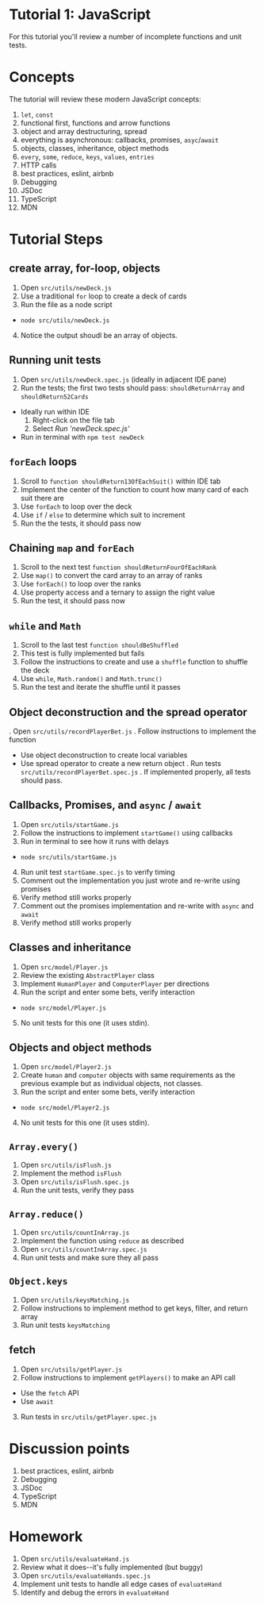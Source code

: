 # Tutorial 1: JavaScript

For this tutorial you'll review a number of incomplete functions and unit tests.

# Concepts

The tutorial will review these modern JavaScript concepts:

1. `let`, `const`
2. functional first, functions and arrow functions
3. object and array destructuring, spread 
4. everything is asynchronous: callbacks, promises, `asyc`/`await`
5. objects, classes, inheritance, object methods
6. `every`, `some`, `reduce`, `keys`, `values`, `entries`
7. HTTP calls
8. best practices, eslint, airbnb
9. Debugging
10. JSDoc
11. TypeScript
12. MDN

# Tutorial Steps

## create array, for-loop, objects

1. Open `src/utils/newDeck.js`
2. Use a traditional `for` loop to create a deck of cards
3. Run the file as a node script
  * `node src/utils/newDeck.js`
4. Notice the output shoudl be an array of objects.

## Running unit tests

1. Open `src/utils/newDeck.spec.js` (ideally in adjacent IDE pane)
2. Run the tests; the first two tests should pass: `shouldReturnArray` and `shouldReturn52Cards`
  * Ideally run within IDE
    1. Right-click on the file tab
    2. Select *Run 'newDeck.spec.js'*
  * Run in terminal with `npm test newDeck`

## `forEach` loops   

1. Scroll to `function shouldReturn13OfEachSuit()` within IDE tab
2. Implement the center of the function to count how many card of each suit there are
3. Use `forEach` to loop over the deck
4. Use `if` / `else` to determine which suit to increment
5. Run the the tests, it should pass now

## Chaining `map` and `forEach`

1. Scroll to the next test `function shouldReturnFourOfEachRank`
2. Use `map()` to convert the card array to an array of ranks
3. Use `forEach()` to loop over the ranks
4. Use property access and a ternary to assign the right value
5. Run the test, it should pass now

## `while` and `Math`

1. Scroll to the last test `function shouldBeShuffled`
2. This test is fully implemented but fails
3. Follow the instructions to create and use a `shuffle` function to shuffle the deck
4. Use `while`, `Math.random()` and `Math.trunc()`
5. Run the test and iterate the shuffle until it passes

## Object deconstruction and the spread operator

. Open `src/utils/recordPlayerBet.js`
. Follow instructions to implement the function
  * Use object deconstruction to create local variables
  * Use spread operator to create a new return object
. Run tests `src/utils/recordPlayerBet.spec.js`
. If implemented properly, all tests should pass.

## Callbacks, Promises, and `async` / `await`

1. Open `src/utils/startGame.js`
2. Follow the instructions to implement `startGame()` using callbacks
3. Run in terminal to see how it runs with delays
  * `node src/utils/startGame.js`
4. Run unit test `startGame.spec.js` to verify timing
5. Comment out the implementation you just wrote and re-write using promises
6. Verify method still works properly
7. Comment out the promises implementation and re-write with `async` and `await`
8. Verify method still works properly

## Classes and inheritance

1. Open `src/model/Player.js`
2. Review the existing `AbstractPlayer` class
3. Implement `HumanPlayer` and `ComputerPlayer` per directions
4. Run the script and enter some bets, verify interaction
  * `node src/model/Player.js`
5. No unit tests for this one (it uses stdin).

## Objects and object methods

1. Open `src/model/Player2.js`
2. Create `human` and `computer` objects with same requirements as the previous example but as individual objects, not classes.
3. Run the script and enter some bets, verify interaction
  * `node src/model/Player2.js`
4. No unit tests for this one (it uses stdin).

## `Array.every()`
1. Open `src/utils/isFlush.js`
2. Implement the method `isFlush`
3. Open `src/utils/isFlush.spec.js`
4. Run the unit tests, verify they pass

## `Array.reduce()`

1. Open `src/utils/countInArray.js`
2. Implement the function using `reduce` as described
3. Open `src/utils/countInArray.spec.js`
4. Run unit tests and make sure they all pass

## `Object.keys`

1. Open `src/utils/keysMatching.js`
2. Follow instructions to implement method to get keys, filter, and return array
3. Run unit tests `keysMatching`

## fetch

1. Open `src/utsils/getPlayer.js`
2. Follow instructions to implement `getPlayers()` to make an API call
  * Use the `fetch` API
  * Use `await`
3. Run tests in `src/utils/getPlayer.spec.js`

# Discussion points

1. best practices, eslint, airbnb
2. Debugging
3. JSDoc
4. TypeScript
5. MDN

# Homework

1. Open `src/utils/evaluateHand.js`
2. Review what it does--it's fully implemented (but buggy)
3. Open `src/utils/evaluateHands.spec.js`
4. Implement unit tests to handle all edge cases of `evaluateHand`
5. Identify and debug the errors in `evaluateHand`

